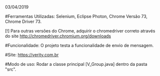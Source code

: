 03/04/2019

#Ferramentas Utilizadas:
Selenium,
Eclipse Photon,
Chrome Versão 73,
Chrome Driver 73.

[!] Para outras versões do Chrome, adquirir o chromedriver correto através do site http://chromedriver.chromium.org/downloads

#Funcionalidade:
O projeto testa a funcionalidade de envio de mensagem.

#Site:
https://verity.com.br

#Modo de uso:
Rodar a classe principal [V_Group.java] dentro da pasta "src".
